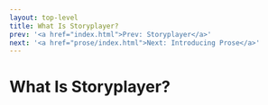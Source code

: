 ```yaml
---
layout: top-level
title: What Is Storyplayer?
prev: '<a href="index.html">Prev: Storyplayer</a>'
next: '<a href="prose/index.html">Next: Introducing Prose</a>'
---
```


# What Is Storyplayer?
